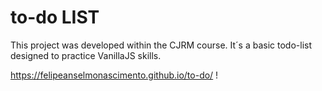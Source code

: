 # to-do LIST

This project was developed within the CJRM course. It´s a basic todo-list designed to practice VanillaJS skills.

https://felipeanselmonascimento.github.io/to-do/ !

